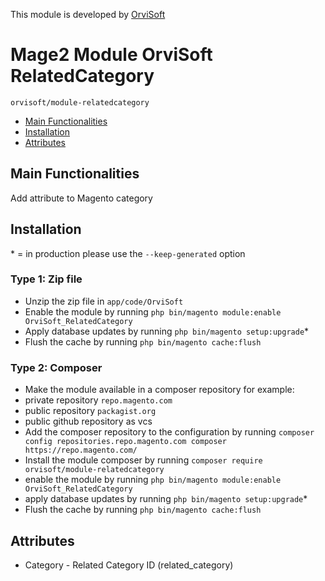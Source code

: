 This module is developed by [OrviSoft](https://orvisoft.com/contact)

# Mage2 Module OrviSoft RelatedCategory

`orvisoft/module-relatedcategory`

-  [Main Functionalities](#header-main-functionalities)
-  [Installation](#header-installation)
-  [Attributes](#header-attributes)


## Main Functionalities

Add attribute to Magento category
  
## Installation

\* = in production please use the `--keep-generated` option  

### Type 1: Zip file

- Unzip the zip file in `app/code/OrviSoft`
- Enable the module by running `php bin/magento module:enable OrviSoft_RelatedCategory`
- Apply database updates by running `php bin/magento setup:upgrade`\*
- Flush the cache by running `php bin/magento cache:flush`

### Type 2: Composer

- Make the module available in a composer repository for example:
- private repository `repo.magento.com`
- public repository `packagist.org`
- public github repository as vcs
- Add the composer repository to the configuration by running `composer config repositories.repo.magento.com composer https://repo.magento.com/`
- Install the module composer by running `composer require orvisoft/module-relatedcategory`
- enable the module by running `php bin/magento module:enable OrviSoft_RelatedCategory`
- apply database updates by running `php bin/magento setup:upgrade`\*
- Flush the cache by running `php bin/magento cache:flush`

## Attributes

- Category - Related Category ID (related_category)
